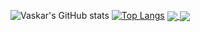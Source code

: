 ![Vaskar's GitHub stats](https://github-readme-stats.vercel.app/api?username=vdhakal&show_icons=true&theme=radical)
[![Top Langs](https://github-readme-stats.vercel.app/api/top-langs/?username=vdhakal&show_icons=true&theme=radical)](https://github.com/anuraghazra/github-readme-stats)
<a href="https://github.com/anuraghazra/github-readme-stats">
  <img align="center" src="https://github-readme-stats.vercel.app/api?username=vdhakal&show_icons=true&theme=radical" />
</a>
<a href="https://github.com/anuraghazra/convoychat">
  <img align="center" src="https://github-readme-stats.vercel.app/api/top-langs/?username=vdhakal&show_icons=true&theme=radical" />
</a>

